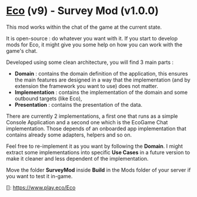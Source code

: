 # [Eco](https://www.play.eco/) (v9) - Survey Mod (v1.0.0)

This mod works within the chat of the game at the current state.

It is open-source : do whatever you want with it. If you start to develop mods for Eco, it might give
you some help on how you can work with the game's chat.

Developed using some clean architecture, you will find 3 main parts :

- **Domain** : contains the domain definition of the application, this ensures the main features are designed in a way that the implementation (and by extension the framework you want to use) does not matter.
- **Implementation** : contains the implementation of the domain and some outbound targets (like Eco),
- **Presentation** : contains the presentation of the data.

There are currently 2 implementations, a first one that runs as a simple Console Application and a second one 
which is the EcoGame Chat implementation. Those depends of an onboarded app implementation that contains already some adapters, helpers and so on.

Feel free to re-implement it as you want by following the **Domain**. I might extract some implementations into specific **Use Cases** in a future version to
make it cleaner and less dependent of the implementation.

Move the folder **SurveyMod** inside **Build** in the Mods folder of your server if you want to test it in-game.

[]: https://www.play.eco/Eco